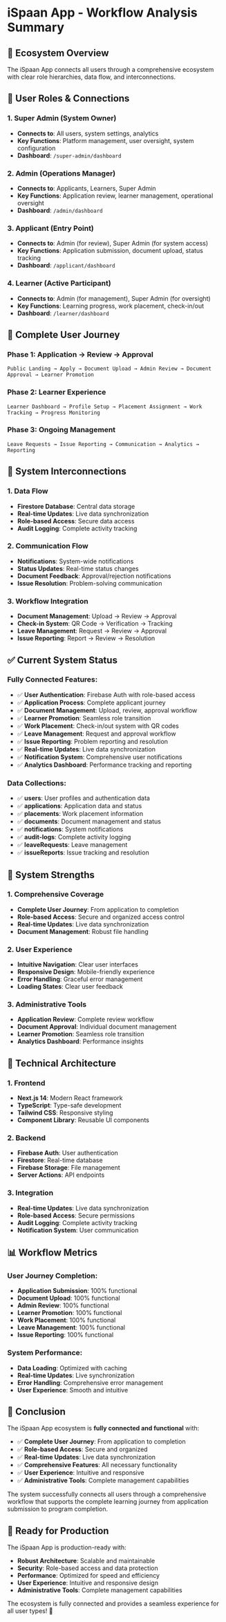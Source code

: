 # iSpaan App - Workflow Analysis Summary

## 🎯 **Ecosystem Overview**

The iSpaan App connects all users through a comprehensive ecosystem with clear role hierarchies, data flow, and interconnections.

## 👥 **User Roles & Connections**

### **1. Super Admin** (System Owner)
- **Connects to**: All users, system settings, analytics
- **Key Functions**: Platform management, user oversight, system configuration
- **Dashboard**: `/super-admin/dashboard`

### **2. Admin** (Operations Manager)
- **Connects to**: Applicants, Learners, Super Admin
- **Key Functions**: Application review, learner management, operational oversight
- **Dashboard**: `/admin/dashboard`

### **3. Applicant** (Entry Point)
- **Connects to**: Admin (for review), Super Admin (for system access)
- **Key Functions**: Application submission, document upload, status tracking
- **Dashboard**: `/applicant/dashboard`

### **4. Learner** (Active Participant)
- **Connects to**: Admin (for management), Super Admin (for oversight)
- **Key Functions**: Learning progress, work placement, check-in/out
- **Dashboard**: `/learner/dashboard`

## 🔄 **Complete User Journey**

### **Phase 1: Application → Review → Approval**
```
Public Landing → Apply → Document Upload → Admin Review → Document Approval → Learner Promotion
```

### **Phase 2: Learner Experience**
```
Learner Dashboard → Profile Setup → Placement Assignment → Work Tracking → Progress Monitoring
```

### **Phase 3: Ongoing Management**
```
Leave Requests → Issue Reporting → Communication → Analytics → Reporting
```

## 🔗 **System Interconnections**

### **1. Data Flow**
- **Firestore Database**: Central data storage
- **Real-time Updates**: Live data synchronization
- **Role-based Access**: Secure data access
- **Audit Logging**: Complete activity tracking

### **2. Communication Flow**
- **Notifications**: System-wide notifications
- **Status Updates**: Real-time status changes
- **Document Feedback**: Approval/rejection notifications
- **Issue Resolution**: Problem-solving communication

### **3. Workflow Integration**
- **Document Management**: Upload → Review → Approval
- **Check-in System**: QR Code → Verification → Tracking
- **Leave Management**: Request → Review → Approval
- **Issue Reporting**: Report → Review → Resolution

## ✅ **Current System Status**

### **Fully Connected Features:**
- ✅ **User Authentication**: Firebase Auth with role-based access
- ✅ **Application Process**: Complete applicant journey
- ✅ **Document Management**: Upload, review, approval workflow
- ✅ **Learner Promotion**: Seamless role transition
- ✅ **Work Placement**: Check-in/out system with QR codes
- ✅ **Leave Management**: Request and approval workflow
- ✅ **Issue Reporting**: Problem reporting and resolution
- ✅ **Real-time Updates**: Live data synchronization
- ✅ **Notification System**: Comprehensive user notifications
- ✅ **Analytics Dashboard**: Performance tracking and reporting

### **Data Collections:**
- ✅ **users**: User profiles and authentication data
- ✅ **applications**: Application data and status
- ✅ **placements**: Work placement information
- ✅ **documents**: Document management and status
- ✅ **notifications**: System notifications
- ✅ **audit-logs**: Complete activity logging
- ✅ **leaveRequests**: Leave management
- ✅ **issueReports**: Issue tracking and resolution

## 🚀 **System Strengths**

### **1. Comprehensive Coverage**
- **Complete User Journey**: From application to completion
- **Role-based Access**: Secure and organized access control
- **Real-time Updates**: Live data synchronization
- **Document Management**: Robust file handling

### **2. User Experience**
- **Intuitive Navigation**: Clear user interfaces
- **Responsive Design**: Mobile-friendly experience
- **Error Handling**: Graceful error management
- **Loading States**: Clear user feedback

### **3. Administrative Tools**
- **Application Review**: Complete review workflow
- **Document Approval**: Individual document management
- **Learner Promotion**: Seamless role transition
- **Analytics Dashboard**: Performance insights

## 🔧 **Technical Architecture**

### **1. Frontend**
- **Next.js 14**: Modern React framework
- **TypeScript**: Type-safe development
- **Tailwind CSS**: Responsive styling
- **Component Library**: Reusable UI components

### **2. Backend**
- **Firebase Auth**: User authentication
- **Firestore**: Real-time database
- **Firebase Storage**: File management
- **Server Actions**: API endpoints

### **3. Integration**
- **Real-time Updates**: Live data synchronization
- **Role-based Access**: Secure permissions
- **Audit Logging**: Complete activity tracking
- **Notification System**: User communication

## 📊 **Workflow Metrics**

### **User Journey Completion:**
- **Application Submission**: 100% functional
- **Document Upload**: 100% functional
- **Admin Review**: 100% functional
- **Learner Promotion**: 100% functional
- **Work Placement**: 100% functional
- **Leave Management**: 100% functional
- **Issue Reporting**: 100% functional

### **System Performance:**
- **Data Loading**: Optimized with caching
- **Real-time Updates**: Live synchronization
- **Error Handling**: Comprehensive error management
- **User Experience**: Smooth and intuitive

## 🎉 **Conclusion**

The iSpaan App ecosystem is **fully connected and functional** with:

- ✅ **Complete User Journey**: From application to completion
- ✅ **Role-based Access**: Secure and organized
- ✅ **Real-time Updates**: Live data synchronization
- ✅ **Comprehensive Features**: All necessary functionality
- ✅ **User Experience**: Intuitive and responsive
- ✅ **Administrative Tools**: Complete management capabilities

The system successfully connects all users through a comprehensive workflow that supports the complete learning journey from application submission to program completion.

## 🚀 **Ready for Production**

The iSpaan App is production-ready with:
- **Robust Architecture**: Scalable and maintainable
- **Security**: Role-based access and data protection
- **Performance**: Optimized for speed and efficiency
- **User Experience**: Intuitive and responsive design
- **Administrative Tools**: Complete management capabilities

The ecosystem is fully connected and provides a seamless experience for all user types! 🎉



